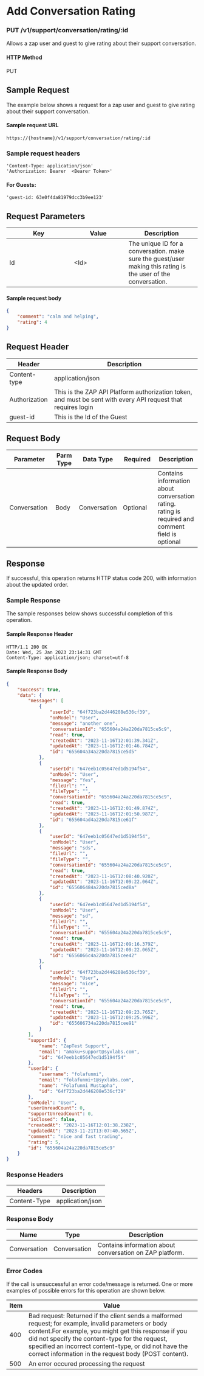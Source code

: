 # Add Conversation Rating

### PUT /v1/support/conversation/rating/:id <a href="#top" id="top"></a>

Allows a zap user and guest to give rating about their support conversation.

#### HTTP Method <a href="#top" id="top"></a>

PUT

## Sample Request <a href="#samplerequest" id="samplerequest"></a>

The example below shows a request for a zap user and guest to give rating about their support conversation.

#### **Sample request** URL <a href="#top" id="top"></a>

```
https://{hostname}/v1/support/conversation/rating/:id
```

### **Sample request headers** <a href="#top" id="top"></a>

```
'Content-Type: application/json'
'Authorization: Bearer  <Bearer Token>'
```

#### For Guests: <a href="#top" id="top"></a>

```
'guest-id: 63e0f4da81979dcc3b9ee123'
```

## Request Parameters <a href="#samplerequest" id="samplerequest"></a>

<table><thead><tr><th width="154">Key</th><th width="128">Value</th><th>Description</th></tr></thead><tbody><tr><td>Id</td><td>&#x3C;Id> </td><td>The unique ID for a conversation. make sure the guest/user making this rating is the user of the conversation. </td></tr></tbody></table>

#### &#x20;**Sample request body** <a href="#top" id="top"></a>

```json
{
    "comment": "calm and helping",
    "rating": 4
}
```

## Request Header <a href="#samplerequest" id="samplerequest"></a>

| Header        | Description                                                                                                   |
| ------------- | ------------------------------------------------------------------------------------------------------------- |
| Content-type  | application/json                                                                                              |
| Authorization | This is the ZAP API Platform authorization token, and must be sent with every API request that requires login |
| guest-id      | This is the Id of the Guest                                                                                   |

## Request Body <a href="#samplerequest" id="samplerequest"></a>

<table><thead><tr><th width="129">Parameter</th><th width="70">Parm Type</th><th width="100">Data Type</th><th width="99">Required</th><th>Description</th></tr></thead><tbody><tr><td>Conversation</td><td>Body</td><td>Conversation</td><td>Optional</td><td>Contains information about  conversation rating.<br>rating is required and comment field is optional</td></tr></tbody></table>

## Response <a href="#samplerequest" id="samplerequest"></a>

If successful, this operation returns HTTP status code 200, with information about the updated order.

### Sample Response <a href="#samplerequest" id="samplerequest"></a>

The sample responses below shows successful completion of this operation.

#### **Sample** Response Header <a href="#top" id="top"></a>

```
HTTP/1.1 200 OK
Date: Wed, 25 Jan 2023 23:14:31 GMT
Content-Type: application/json; charset=utf-8
```

#### **Sample** Response Body <a href="#top" id="top"></a>

```json
{
    "success": true,
    "data": {
        "messages": [
            {
                "userId": "64f723ba2d446208e536cf39",
                "onModel": "User",
                "message": "another one",
                "conversationId": "655604a24a220da7815ce5c9",
                "read": true,
                "createdAt": "2023-11-16T12:01:39.341Z",
                "updatedAt": "2023-11-16T12:01:46.784Z",
                "id": "655604a34a220da7815ce5d5"
            },
            {
                "userId": "647eeb1c05647ed1d5194f54",
                "onModel": "User",
                "message": "Yes",
                "fileUrl": "",
                "fileType": "",
                "conversationId": "655604a24a220da7815ce5c9",
                "read": true,
                "createdAt": "2023-11-16T12:01:49.874Z",
                "updatedAt": "2023-11-16T12:01:50.987Z",
                "id": "655604ad4a220da7815ce61f"
            },
            {
                "userId": "647eeb1c05647ed1d5194f54",
                "onModel": "User",
                "message": "sds",
                "fileUrl": "",
                "fileType": "",
                "conversationId": "655604a24a220da7815ce5c9",
                "read": true,
                "createdAt": "2023-11-16T12:08:40.920Z",
                "updatedAt": "2023-11-16T12:09:22.064Z",
                "id": "655606484a220da7815ced8a"
            },
            {
                "userId": "647eeb1c05647ed1d5194f54",
                "onModel": "User",
                "message": "sd",
                "fileUrl": "",
                "fileType": "",
                "conversationId": "655604a24a220da7815ce5c9",
                "read": true,
                "createdAt": "2023-11-16T12:09:16.379Z",
                "updatedAt": "2023-11-16T12:09:22.065Z",
                "id": "6556066c4a220da7815cee42"
            },
            {
                "userId": "64f723ba2d446208e536cf39",
                "onModel": "User",
                "message": "nice",
                "fileUrl": "",
                "fileType": "",
                "conversationId": "655604a24a220da7815ce5c9",
                "read": true,
                "createdAt": "2023-11-16T12:09:23.765Z",
                "updatedAt": "2023-11-16T12:09:25.996Z",
                "id": "655606734a220da7815cee91"
            }
        ],
        "supportId": {
            "name": "ZapTest Support",
            "email": "amaku+support@syxlabs.com",
            "id": "647eeb1c05647ed1d5194f54"
        },
        "userId": {
            "username": "folafunmi",
            "email": "folafunmi+1@syxlabs.com",
            "name": "Folafunmi Mustapha",
            "id": "64f723ba2d446208e536cf39"
        },
        "onModel": "User",
        "userUnreadCount": 0,
        "supportUnreadCount": 0,
        "isClosed": false,
        "createdAt": "2023-11-16T12:01:38.238Z",
        "updatedAt": "2023-11-21T13:07:40.565Z",
        "comment": "nice and fast trading",
        "rating": 5,
        "id": "655604a24a220da7815ce5c9"
    }
}
```

### Response Headers <a href="#samplerequest" id="samplerequest"></a>

| Headers      | Description      |
| ------------ | ---------------- |
| Content-Type | application/json |

### Response Body <a href="#samplerequest" id="samplerequest"></a>

| Name         | Type         | Description                                                |
| ------------ | ------------ | ---------------------------------------------------------- |
| Conversation | Conversation | Contains information about  conversation on ZAP  platform. |

### Error Codes <a href="#samplerequest" id="samplerequest"></a>

If the call is unsuccessful an error code/message is returned. One or more examples of possible errors for this operation are shown below.

| Item | Value                                                                                                                                                                                                                                                                                                                             |
| ---- | --------------------------------------------------------------------------------------------------------------------------------------------------------------------------------------------------------------------------------------------------------------------------------------------------------------------------------- |
| 400  | Bad request: Returned if the client sends a malformed request; for example, invalid parameters or body content.For example, you might get this response if you did not specify the content-type for the request, specified an incorrect content-type, or did not have the correct information in the request body (POST content). |
| 500  | An error occured processing the request                                                                                                                                                                                                                                                                                           |

